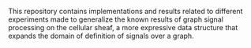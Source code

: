 This repository contains implementations and results related to different experiments made to generalize the known results of graph signal processing on the cellular sheaf, a more expressive data structure that expands the domain of definition of signals over a graph. 
